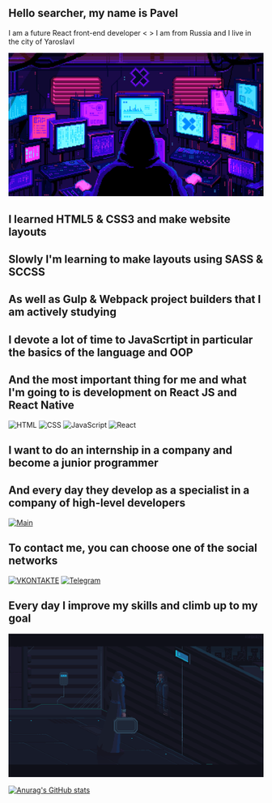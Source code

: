 ## Hello searcher, my name is Pavel 
I am a future React front-end developer < >
I am from Russia and I live in the city of Yaroslavl

[![Header](https://github.com/xxittacion/xxittacion/blob/main/assets/Header.gif)](https://github.com/xxittacion)

## I learned HTML5 & CSS3 and make website layouts
## Slowly I'm learning to make layouts using SASS & SCCSS
## As well as Gulp & Webpack project builders that I am actively studying
## I devote a lot of time to JavaScrtipt in particular the basics of the language and OOP
## And the most important thing for me and what I'm going to is development on React JS and React Native


![HTML](https://img.shields.io/badge/-HTML-blueviolet?style=for-the-badge&logo=HTML5)
![CSS](https://img.shields.io/badge/-CSS-blueviolet?style=for-the-badge&logo=CSS3)
![JavaScript](https://img.shields.io/badge/-JavaScript-blueviolet?style=for-the-badge&logo=JavaScript)
![React](https://img.shields.io/badge/-React-blueviolet?style=for-the-badge&logo=React)

## I want to do an internship in a company and become a junior programmer
## And every day they develop as a specialist in a company of high-level developers

[![Main](https://github.com/xxittacion/xxittacion/blob/main/assets/Main.gif)](https://github.com/xxittacion)

## To contact me, you can choose one of the social networks

[![VKONTAKTE](https://img.shields.io/badge/-VKONTAKTE-black?style=for-the-badge&logo=Vk&logoColor=4F7DB3)](https://vk.com/id148166498)
[![Telegram](https://img.shields.io/badge/-Telegram-black?style=for-the-badge&logo=Telegram&logoColor=27AOD9)](https://t.me/xxittacion)

## Every day I improve my skills and climb up to my goal

[![Footer](https://github.com/xxittacion/xxittacion/blob/main/assets/Footer.gif)](https://github.com/xxittacion)

[![Anurag's GitHub stats](https://github-readme-stats.vercel.app/api?username=xxittacion&hide=contribs,issues&show_icons=true&theme=material-palenight&border_radius=10px)](https://github.com/xxittacion?tab=repositories)
